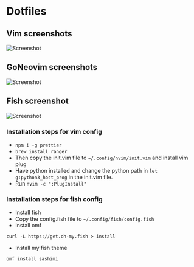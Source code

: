 # Dotfiles
## Vim screenshots
![Screenshot](https://raw.githubusercontent.com/samrath2007/Dotfiles/main/Screenshot%202021-06-01%20at%204.03.30%20PM.png)

## GoNeovim screenshots
![Screenshot](https://raw.githubusercontent.com/samrath2007/Dotfiles/main/Screenshot%202021-06-13%20at%2012.56.35%20PM.png)
## Fish screenshot
![Screenshot](https://github.com/samrath2007/Dotfiles/blob/main/Screenshot%202021-05-26%20at%2011.08.05%20AM.png)

### Installation steps for vim config
- `npm i -g prettier`
- `brew install ranger`
- Then copy the init.vim file to `~/.config/nvim/init.vim` and install vim plug
- Have python installed and change the python path in `let g:python3_host_prog` in the init.vim file.
- Run `nvim -c ":PlugInstall"`
### Installation steps for fish config
- Install fish
- Copy the config.fish file to `~/.config/fish/config.fish`
- Install omf
```
curl -L https://get.oh-my.fish > install
```
- Install my fish theme
```
omf install sashimi
```
